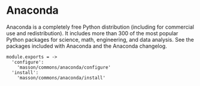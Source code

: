 
# Anaconda

Anaconda is a completely free Python distribution (including for commercial use
and redistribution). It includes more than 300 of the most popular Python packages
for science, math, engineering, and data analysis. See the packages included with
Anaconda and the Anaconda changelog.

    module.exports = ->
      'configure':
        'masson/commons/anaconda/configure'
      'install':
        'masson/commons/anaconda/install'

